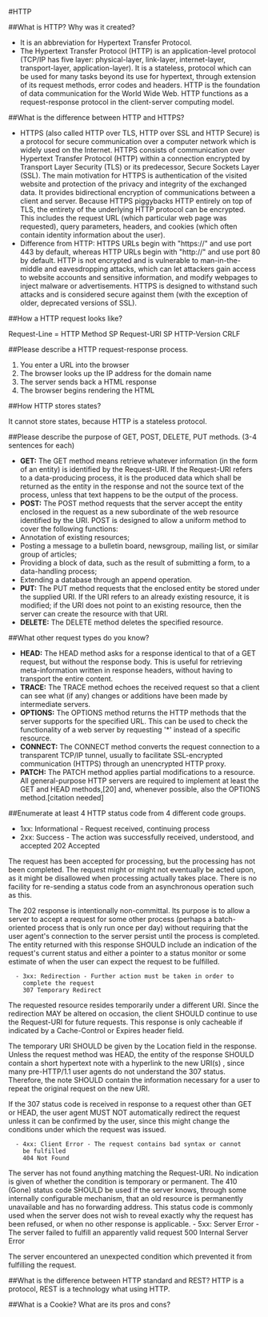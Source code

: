 #HTTP

##What is HTTP? Why was it created?

 - It is an abbreviation for Hypertext Transfer Protocol.
 - The Hypertext Transfer Protocol (HTTP) is an application-level protocol (TCP/IP has five layer: physical-layer, link-layer, internet-layer, transport-layer, application-layer). It is a stateless, protocol which can be used for many tasks beyond its use for hypertext, through extension of its request methods, error codes and headers. HTTP is the foundation of data communication for the World Wide Web. HTTP functions as a request-response protocol in the client-server computing model.

##What is the difference between HTTP and HTTPS?

 - HTTPS (also called HTTP over TLS, HTTP over SSL and HTTP Secure) is a protocol for secure communication over a computer network which is widely used on the Internet. HTTPS consists of communication over Hypertext Transfer Protocol (HTTP) within a connection encrypted by Transport Layer Security (TLS) or its predecessor, Secure Sockets Layer (SSL). The main motivation for HTTPS is authentication of the visited website and protection of the privacy and integrity of the exchanged data. It provides bidirectional encryption of communications between a client and server. Because HTTPS piggybacks HTTP entirely on top of TLS, the entirety of the underlying HTTP protocol can be encrypted. This includes the request URL (which particular web page was requested), query parameters, headers, and cookies (which often contain identity information about the user).
 - Difference from HTTP: HTTPS URLs begin with "https://" and use port 443 by default, whereas HTTP URLs begin with "http://" and use port 80 by default.
HTTP is not encrypted and is vulnerable to man-in-the-middle and eavesdropping attacks, which can let attackers gain access to website accounts and sensitive information, and modify webpages to inject malware or advertisements. HTTPS is designed to withstand such attacks and is considered secure against them (with the exception of older, deprecated versions of SSL).

##How a HTTP request looks like?

Request-Line = HTTP Method SP Request-URI SP HTTP-Version CRLF

##Please describe a HTTP request-response process.

1. You enter a URL into the browser
2. The browser looks up the IP address for the domain name
3. The server sends back a HTML response
4. The browser begins rendering the HTML

##How HTTP stores states?

It cannot store states, because HTTP is a stateless protocol.

##Please describe the purpose of GET, POST, DELETE, PUT methods. (3-4 sentences for each)
 - **GET:** The GET method means retrieve whatever information (in the form of an entity) is identified by the Request-URI. If the Request-URI refers to a data-producing process, it is the produced data which shall be returned as the entity in the response and not the source text of the process, unless that text happens to be the output of the process.
 - **POST:** The POST method requests that the server accept the entity enclosed in the request as a new subordinate of the web resource identified by the URI. POST is designed to allow a uniform method to cover the following functions:
  - Annotation of existing resources;
  - Posting a message to a bulletin board, newsgroup, mailing list, or similar group of articles;
  - Providing a block of data, such as the result of submitting a form, to a data-handling process;
  - Extending a database through an append operation.
 - **PUT:** The PUT method requests that the enclosed entity be stored under the supplied URI. If the URI refers to an already existing resource, it is modified; if the URI does not point to an existing resource, then the server can create the resource with that URI.
 - **DELETE:** The DELETE method deletes the specified resource.

##What other request types do you know?
 - **HEAD:** The HEAD method asks for a response identical to that of a GET request, but without the response body. This is useful for retrieving meta-information written in response headers, without having to transport the entire content.
 - **TRACE:** The TRACE method echoes the received request so that a client can see what (if any) changes or additions have been made by intermediate servers.
 - **OPTIONS:** The OPTIONS method returns the HTTP methods that the server supports for the specified URL. This can be used to check the functionality of a web server by requesting '*' instead of a specific resource.
 - **CONNECT:** The CONNECT method converts the request connection to a transparent TCP/IP tunnel, usually to facilitate SSL-encrypted communication (HTTPS) through an unencrypted HTTP proxy.
 - **PATCH:** The PATCH method applies partial modifications to a resource. All general-purpose HTTP servers are required to implement at least the GET and HEAD methods,[20] and, whenever possible, also the OPTIONS method.[citation needed]

##Enumerate at least 4 HTTP status code from 4 different code groups.
 - 1xx: Informational - Request received, continuing process
 - 2xx: Success - The action was successfully received, understood, and accepted
   202 Accepted

The request has been accepted for processing, but the processing has not been completed. The request might or might not eventually be acted upon, as it might be disallowed when processing actually takes place. There is no facility for re-sending a status code from an asynchronous operation such as this.

The 202 response is intentionally non-committal. Its purpose is to allow a server to accept a request for some other process (perhaps a batch-oriented process that is only run once per day) without requiring that the user agent's connection to the server persist until the process is completed. The entity returned with this response SHOULD include an indication of the request's current status and either a pointer to a status monitor or some estimate of when the user can expect the request to be fulfilled.

      - 3xx: Redirection - Further action must be taken in order to
        complete the request
        307 Temporary Redirect

The requested resource resides temporarily under a different URI. Since the redirection MAY be altered on occasion, the client SHOULD continue to use the Request-URI for future requests. This response is only cacheable if indicated by a Cache-Control or Expires header field.

The temporary URI SHOULD be given by the Location field in the response. Unless the request method was HEAD, the entity of the response SHOULD contain a short hypertext note with a hyperlink to the new URI(s) , since many pre-HTTP/1.1 user agents do not understand the 307 status. Therefore, the note SHOULD contain the information necessary for a user to repeat the original request on the new URI.

If the 307 status code is received in response to a request other than GET or HEAD, the user agent MUST NOT automatically redirect the request unless it can be confirmed by the user, since this might change the conditions under which the request was issued.


      - 4xx: Client Error - The request contains bad syntax or cannot
        be fulfilled
        404 Not Found

The server has not found anything matching the Request-URI. No indication is given of whether the condition is temporary or permanent. The 410 (Gone) status code SHOULD be used if the server knows, through some internally configurable mechanism, that an old resource is permanently unavailable and has no forwarding address. This status code is commonly used when the server does not wish to reveal exactly why the request has been refused, or when no other response is applicable.
      - 5xx: Server Error - The server failed to fulfill an apparently
        valid request
        500 Internal Server Error

The server encountered an unexpected condition which prevented it from fulfilling the request.


##What is the difference between HTTP standard and REST?
HTTP is a protocol, REST is a technology what using HTTP.

##What is a Cookie? What are its pros and cons?
